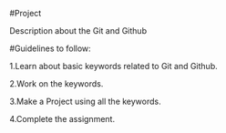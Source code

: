 #Project

Description about the Git and Github

#Guidelines to follow:

1.Learn about basic keywords related to Git and Github.

2.Work on the keywords.

3.Make a Project using all the keywords.

4.Complete the assignment.
